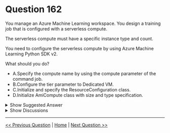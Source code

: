 # Question 162

You manage an Azure Machine Learning workspace. You design a training job that is configured with a serverless compute.

The serverless compute must have a specific instance type and count.

You need to configure the serverless compute by using Azure Machine Learning Python SDK v2.

What should you do?

- A.Specify the compute name by using the compute parameter of the command job.
- B.Configure the tier parameter to Dedicated VM.
- C.Initialize and specify the ResourceConfiguration class.
- D.Initialize AmiCompute class with size and type specification.

<details>
  <summary>Show Suggested Answer</summary>

<strong>C</strong><br>

</details>

<details>
  <summary>Show Discussions</summary>

<blockquote><p><strong>f82411e</strong> <code>(Thu 29 May 2025 11:48)</code> - <em>Upvotes: 1</em></p><p>from azure.ai.ml.entities import CommandJob, ResourceConfiguration

job = CommandJob(
...
resources=ResourceConfiguration(
instance_count=2,
instance_type=&quot;Standard_DS3_v2&quot;
)
)</p></blockquote>

<blockquote><p><strong>ulg</strong> <code>(Sun 26 Jan 2025 22:56)</code> - <em>Upvotes: 1</em></p><p>To configure serverless compute with a specific instance type and count in Azure Machine Learning using the Python SDK v2, you need to use the ResourceConfiguration class.</p></blockquote>
<blockquote><p><strong>ulg</strong> <code>(Sun 26 Jan 2025 22:57)</code> - <em>Upvotes: 1</em></p><p>https://learn.microsoft.com/en-us/azure/machine-learning/how-to-use-serverless-compute?view=azureml-api-2&amp;tabs=python</p></blockquote>
<blockquote><p><strong>avinyc</strong> <code>(Fri 03 Jan 2025 23:58)</code> - <em>Upvotes: 1</em></p><p>Correct answer should be ResourceConfiguration (C). The AmlCompute class is used for creating managed compute clusters, not for configuring serverless compute.</p></blockquote>
<blockquote><p><strong>Sadhak</strong> <code>(Sun 01 Dec 2024 02:54)</code> - <em>Upvotes: 1</em></p><p>https://learn.microsoft.com/en-us/python/api/azureml-core/azureml.core.compute.amlcompute(class)?view=azure-ml-py</p></blockquote>
<blockquote><p><strong>AzureGeek79</strong> <code>(Mon 30 Sep 2024 01:21)</code> - <em>Upvotes: 1</em></p><p>Given answer is correct.</p></blockquote>

</details>

---

[<< Previous Question](question_161.md) | [Home](../index.md) | [Next Question >>](question_163.md)
